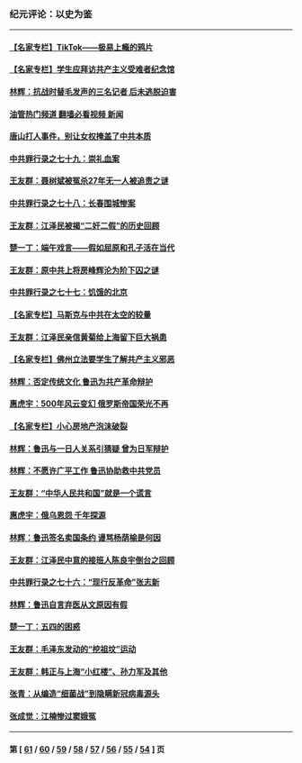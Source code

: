 ### 纪元评论：以史为鉴
---
#### [【名家专栏】TikTok——极易上瘾的鸦片](../../pages/nsc1028/n13766769.md?06270330) 
#### [【名家专栏】学生应拜访共产主义受难者纪念馆](../../pages/nsc1028/n13762812.md?06270330) 
#### [林辉：抗战时替毛发声的三名记者 后未逃脱迫害](../../pages/nsc1028/n13761727.md?06270330) 
#### [油管热门频道 翻墙必看视频 新闻](ok?06270330)
#### [唐山打人事件，别让女权掩盖了中共本质](../../pages/nsc1028/n13757588.md?06270330) 
#### [中共罪行录之七十九：崇礼血案](../../pages/nsc1028/n13757521.md?06270330) 
#### [王友群：聂树斌被冤杀27年无一人被追责之谜](../../pages/nsc1028/n13757410.md?06270330) 
#### [中共罪行录之七十八：长春围城惨案](../../pages/nsc1028/n13753340.md?06270330) 
#### [王友群：江泽民被揭“二奸二假”的历史回顾](../../pages/nsc1028/n13752541.md?06270330) 
#### [楚一丁：端午戏言——假如屈原和孔子活在当代](../../pages/nsc1028/n13751814.md?06270330) 
#### [王友群：原中共上将房峰辉沦为阶下囚之谜](../../pages/nsc1028/n13746271.md?06270330) 
#### [中共罪行录之七十七：饥饿的北京](../../pages/nsc1028/n13742533.md?06270330) 
#### [【名家专栏】马斯克与中共在太空的较量](../../pages/nsc1028/n13741595.md?06270330) 
#### [王友群：江泽民亲信黄菊给上海留下巨大祸患](../../pages/nsc1028/n13738097.md?06270330) 
#### [【名家专栏】佛州立法要学生了解共产主义邪恶](../../pages/nsc1028/n13739214.md?06270330) 
#### [林辉：否定传统文化 鲁迅为共产革命辩护](../../pages/nsc1028/n13738481.md?06270330) 
#### [惠虎宇：500年风云变幻 俄罗斯帝国荣光不再](../../pages/nsc1028/n13738652.md?06270330) 
#### [【名家专栏】小心房地产泡沫破裂](../../pages/nsc1028/n13736895.md?06270330) 
#### [林辉：鲁迅与一日人关系引猜疑 曾为日军辩护](../../pages/nsc1028/n13736182.md?06270330) 
#### [林辉：不愿许广平工作 鲁迅协助救中共党员](../../pages/nsc1028/n13732075.md?06270330) 
#### [王友群：“中华人民共和国”就是一个谎言](../../pages/nsc1028/n13729052.md?06270330) 
#### [惠虎宇：俄乌恩怨 千年探源](../../pages/nsc1028/n13727306.md?06270330) 
#### [林辉：鲁迅签名卖国条约 谩骂杨荫榆是何因](../../pages/nsc1028/n13728824.md?06270330) 
#### [王友群：江泽民中意的接班人陈良宇倒台之回顾](../../pages/nsc1028/n13727137.md?06270330) 
#### [中共罪行录之七十六：“现行反革命”张志新](../../pages/nsc1028/n13726926.md?06270330) 
#### [林辉：鲁迅自言弃医从文原因有假](../../pages/nsc1028/n13727240.md?06270330) 
#### [楚一丁：五四的困惑](../../pages/nsc1028/n13725250.md?06270330) 
#### [王友群：毛泽东发动的“挖祖坟”运动](../../pages/nsc1028/n13723639.md?06270330) 
#### [王友群：韩正与上海“小红楼”、孙力军及其他](../../pages/nsc1028/n13719454.md?06270330) 
#### [张青：从编造“细菌战”到隐瞒新冠病毒源头](../../pages/nsc1028/n13713424.md?06270330) 
#### [张成觉：江楠惨过窦娥冤](../../pages/nsc1028/n13713593.md?06270330) 

---
#### 第 [ [61](./61.md?06270330) / [60](./60.md?06270330) / [59](./59.md?06270330) / [58](./58.md?06270330) / [57](./57.md?06270330) / [56](./56.md?06270330) / [55](./55.md?06270330) / [54](./54.md?06270330) ] 页
